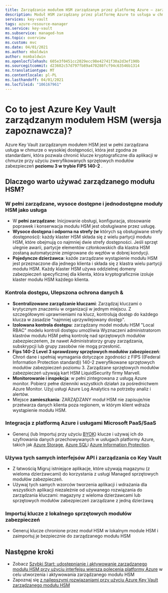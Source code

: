 ```yaml
---
title: Zarządzanie modułem HSM zarządzanym przez platformę Azure — zarządzany moduł HSM Azure | Microsoft Docs
description: Moduł HSM zarządzany przez platformę Azure to usługa w chmurze, która chroni klucze kryptograficzne dla aplikacji w chmurze.
services: key-vault
tags: azure-resource-manager
ms.service: key-vault
ms.subservice: managed-hsm
ms.topic: overview
ms.custom: mvc
ms.date: 04/01/2021
ms.author: mbaldwin
author: msmbaldwin
ms.openlocfilehash: 605e3f0451cc2029ecc98e42741f30a2d3ef190b
ms.sourcegitcommit: d23602c57d797fb89a470288fcf94c63546b1314
ms.translationtype: MT
ms.contentlocale: pl-PL
ms.lasthandoff: 04/01/2021
ms.locfileid: "106167961"
---
```

# <a name="what-is-azure-key-vault-managed-hsm-preview"></a>Co to jest Azure Key Vault zarządzanym modułem HSM (wersja zapoznawcza)?

Azure Key Vault zarządzanym modułem HSM jest w pełni zarządzana usługa w chmurze o wysokiej dostępności, która jest zgodna ze standardami, która pozwala chronić klucze kryptograficzne dla aplikacji w chmurze przy użyciu zweryfikowanych sprzętowych modułów zabezpieczeń **poziomu 3 w trybie FIPS 140-2** .  

## <a name="why-use-managed-hsm"></a>Dlaczego warto używać zarządzanego modułu HSM?

### <a name="fully-managed-highly-available-single-tenant-hsm-as-a-service"></a>W pełni zarządzane, wysoce dostępne i jednodostępne moduły HSM jako usługa

- W **pełni zarządzane**: Inicjowanie obsługi, konfiguracja, stosowanie poprawek i konserwacja modułu HSM jest obsługiwane przez usługę. 
- **Wysoce dostępna i odporna na strefy (w** których są obsługiwane strefy dostępności): każdy klaster HSM składa się z wielu partycji modułu HSM, które obejmują co najmniej dwie strefy dostępności. Jeśli sprzęt ulegnie awarii, partycje elementów członkowskich dla klastra HSM zostaną automatycznie zmigrowane do węzłów w dobrej kondycji.
- **Pojedyncze dzierżawca**: każde zarządzane wystąpienie modułu HSM jest przeznaczone dla jednego klienta i składa się z klastra wielu partycji modułu HSM. Każdy klaster HSM używa oddzielnej domeny zabezpieczeń specyficznej dla klienta, która kryptograficznie izoluje klaster modułu HSM każdego klienta.


### <a name="access-control-enhanced-data-protection--compliance"></a>Kontrola dostępu, Ulepszona ochrona danych &

- **Scentralizowane zarządzanie kluczami**: Zarządzaj kluczami o krytycznym znaczeniu w organizacji w jednym miejscu. Z szczegółowymi uprawnieniami na klucz, kontrolują dostęp do każdego klucza w zasadzie "najmniej uprzywilejowany dostęp".
- **Izolowana kontrola dostępu**: zarządzany model modułu HSM "Local RBAC" modelu kontroli dostępu umożliwia Wyznaczeni administratorom klastrów modułu HSM pełną kontrolę nad sprzętowych modułów zabezpieczeńem, że nawet Administratorzy grupy zarządzania, subskrypcji lub grupy zasobów nie mogą przesłonić.
- **Fips 140-2 Level 3 sprawdzony sprzętowych modułów zabezpieczeń**: Chroń dane i spełniaj wymagania dotyczące zgodności z FIPS ((Federal Information Protection standard)) 140-2 zweryfikowane sprzętowych modułów zabezpieczeń poziomu 3. Zarządzane sprzętowych modułów zabezpieczeń używają kart HSM LiquidSecurity firmy Marvell.
- **Monitorowanie i inspekcja**: w pełni zintegrowana z usługą Azure monitor. Pobierz pełne dzienniki wszystkich działań za pośrednictwem Azure Monitor. Użyj usługi Azure Log Analytics na potrzeby analiz i alertów.
- Miejsce **zamieszkania**: ZARZĄDZANY moduł HSM nie zapisuje/nie przetwarza danych klienta poza regionem, w którym klient wdraża wystąpienie modułu HSM.

### <a name="integrated-with-azure-and-microsoft-paassaas-services"></a>Integracja z platformą Azure i usługami Microsoft PaaS/SaaS 

- Generuj (lub Importuj przy użyciu [BYOK](hsm-protected-keys-byok.md)) klucze i używaj ich do szyfrowania danych przechowywanych w usługach platformy Azure, takich jak [Azure Storage](../../storage/common/customer-managed-keys-overview.md), [Azure SQL](../../azure-sql/database/transparent-data-encryption-byok-overview.md)i [Azure Information Protection](/azure/information-protection/byok-price-restrictions).

### <a name="uses-same-api-and-management-interfaces-as-key-vault"></a>Używa tych samych interfejsów API i zarządzania co Key Vault

- Z łatwością Migruj istniejące aplikacje, które używają magazynu (z wieloma dzierżawcami) do korzystania z usługi Managed sprzętowych modułów zabezpieczeń.
- Używaj tych samych wzorców tworzenia aplikacji i wdrażania dla wszystkich aplikacji niezależnie od używanego rozwiązania do zarządzania kluczami: magazyny z wieloma dzierżawcami lub sprzętowych modułów zabezpieczeń zarządzane z jedną dzierżawą

### <a name="import-keys-from-your-on-premise-hsms"></a>Importuj klucze z lokalnego sprzętowych modułów zabezpieczeń

- Generuj klucze chronione przez moduł HSM w lokalnym module HSM i zaimportuj je bezpiecznie do zarządzanego modułu HSM

## <a name="next-steps"></a>Następne kroki
- Zobacz [Szybki Start: udostępnianie i aktywowanie zarządzanego modułu HSM przy użyciu interfejsu wiersza polecenia platformy Azure](quick-create-cli.md) w celu utworzenia i aktywowania zarządzanego modułu HSM
- Zapoznaj się [z najlepszymi rozwiązaniami przy użyciu Azure Key Vault zarządzanego modułu HSM](best-practices.md)

